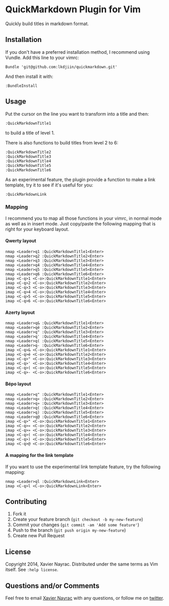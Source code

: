 QuickMarkdown Plugin for Vim
============================

Quickly build titles in markdown format.

Installation
------------

If you don't have a preferred installation method, I recommend using Vundle.
Add this line to your vimrc:

``` vim
Bundle 'git@github.com:lkdjiin/quickmarkdown.git'
```

And then install it with:

``` vim
:BundleInstall
```

Usage
-----

Put the cursor on the line you want to transform into a title and then:

    :QuickMarkdownTitle1

to build a title of level 1.

There is also functions to build titles from level 2 to 6:

    :QuickMarkdownTitle2
    :QuickMarkdownTitle3
    :QuickMarkdownTitle4
    :QuickMarkdownTitle5
    :QuickMarkdownTitle6

As an experimental feature, the plugin provide a function to make a link
template, try it to see if it's useful for you:

    :QuickMarkdownLink

### Mapping

I recommend you to map all those functions in your vimrc, in normal mode as
well as in insert mode. Just copy/paste the following mapping that is right for
your keyboard layout.

#### Qwerty layout

``` vim
nmap <Leader>q1 :QuickMarkdownTitle1<Enter>
nmap <Leader>q2 :QuickMarkdownTitle2<Enter>
nmap <Leader>q3 :QuickMarkdownTitle3<Enter>
nmap <Leader>q4 :QuickMarkdownTitle4<Enter>
nmap <Leader>q5 :QuickMarkdownTitle5<Enter>
nmap <Leader>q6 :QuickMarkdownTitle6<Enter>
imap <C-q>1 <C-o>:QuickMarkdownTitle1<Enter>
imap <C-q>2 <C-o>:QuickMarkdownTitle2<Enter>
imap <C-q>3 <C-o>:QuickMarkdownTitle3<Enter>
imap <C-q>4 <C-o>:QuickMarkdownTitle4<Enter>
imap <C-q>5 <C-o>:QuickMarkdownTitle5<Enter>
imap <C-q>6 <C-o>:QuickMarkdownTitle6<Enter>
```

#### Azerty layout

``` vim
nmap <Leader>q& :QuickMarkdownTitle1<Enter>
nmap <Leader>qé :QuickMarkdownTitle2<Enter>
nmap <Leader>q" :QuickMarkdownTitle3<Enter>
nmap <Leader>q' :QuickMarkdownTitle4<Enter>
nmap <Leader>q( :QuickMarkdownTitle5<Enter>
nmap <Leader>q- :QuickMarkdownTitle6<Enter>
imap <C-q>& <C-o>:QuickMarkdownTitle1<Enter>
imap <C-q>é <C-o>:QuickMarkdownTitle2<Enter>
imap <C-q>" <C-o>:QuickMarkdownTitle3<Enter>
imap <C-q>' <C-o>:QuickMarkdownTitle4<Enter>
imap <C-q>( <C-o>:QuickMarkdownTitle5<Enter>
imap <C-q>- <C-o>:QuickMarkdownTitle6<Enter>
```

#### Bépo layout

``` vim
nmap <Leader>q" :QuickMarkdownTitle1<Enter>
nmap <Leader>q« :QuickMarkdownTitle2<Enter>
nmap <Leader>q» :QuickMarkdownTitle3<Enter>
nmap <Leader>q( :QuickMarkdownTitle4<Enter>
nmap <Leader>q) :QuickMarkdownTitle5<Enter>
nmap <Leader>q@ :QuickMarkdownTitle6<Enter>
imap <C-q>" <C-o>:QuickMarkdownTitle1<Enter>
imap <C-q>« <C-o>:QuickMarkdownTitle2<Enter>
imap <C-q>» <C-o>:QuickMarkdownTitle3<Enter>
imap <C-q>( <C-o>:QuickMarkdownTitle4<Enter>
imap <C-q>) <C-o>:QuickMarkdownTitle5<Enter>
imap <C-q>@ <C-o>:QuickMarkdownTitle6<Enter>
```

#### A mapping for the link template

If you want to use the experimental link template feature, try the
following mapping:

``` vim
nmap <Leader>ql :QuickMarkdownLink<Enter>
imap <C-q>l <C-o>:QuickMarkdownLink<Enter>
```

Contributing
-------------------------

1. Fork it
2. Create your feature branch (`git checkout -b my-new-feature`)
3. Commit your changes (`git commit -am 'Add some feature'`)
4. Push to the branch (`git push origin my-new-feature`)
5. Create new Pull Request

License
--------------------------

Copyright 2014, Xavier Nayrac. Distributed under the same terms as
Vim itself. See `:help license`.

Questions and/or Comments
--------------------------

Feel free to email [Xavier Nayrac](mailto:xavier.nayrac@gmail.com)
with any questions, or follow me on [twitter](https://twitter.com/lkdjiin).


